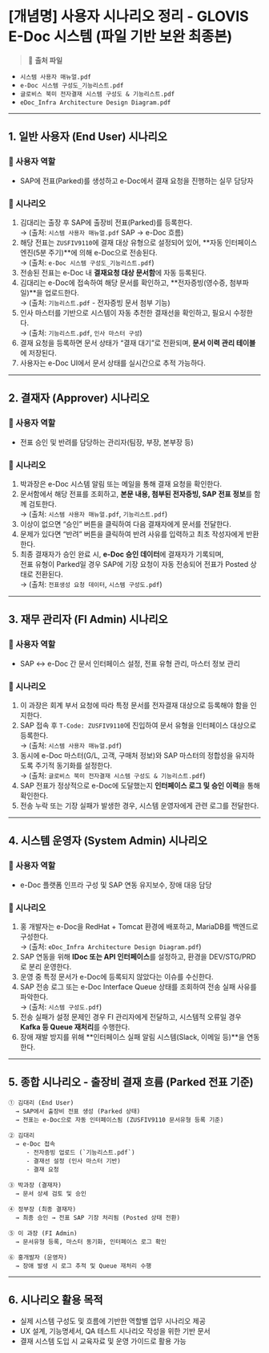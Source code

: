 # [개념명] 사용자 시나리오 정리 - GLOVIS E-Doc 시스템 (파일 기반 보완 최종본)

> 📄 **출처 파일**  
- `시스템 사용자 매뉴얼.pdf`  
- `e-Doc 시스템 구성도_기능리스트.pdf`  
- `글로비스 북미 전자결재 시스템 구성도 & 기능리스트.pdf`  
- `eDoc_Infra Architecture Design Diagram.pdf`

---

## 1. 일반 사용자 (End User) 시나리오

### 🎯 사용자 역할
- SAP에 전표(Parked)를 생성하고 e-Doc에서 결재 요청을 진행하는 실무 담당자

### 🧩 시나리오
1. 김대리는 출장 후 SAP에 출장비 전표(Parked)를 등록한다.  
   → (출처: `시스템 사용자 매뉴얼.pdf` SAP → e-Doc 흐름)
2. 해당 전표는 `ZUSFIV9110`에 결재 대상 유형으로 설정되어 있어, **자동 인터페이스 엔진(5분 주기)**에 의해 e-Doc으로 전송된다.  
   → (출처: `e-Doc 시스템 구성도_기능리스트.pdf`)
3. 전송된 전표는 e-Doc 내 **결재요청 대상 문서함**에 자동 등록된다.
4. 김대리는 e-Doc에 접속하여 해당 문서를 확인하고, **전자증빙(영수증, 첨부파일)**을 업로드한다.  
   → (출처: `기능리스트.pdf` - 전자증빙 문서 첨부 기능)
5. 인사 마스터를 기반으로 시스템이 자동 추천한 결재선을 확인하고, 필요시 수정한다.  
   → (출처: `기능리스트.pdf`, `인사 마스터 구성`)
6. 결재 요청을 등록하면 문서 상태가 “결재 대기”로 전환되며, **문서 이력 관리 테이블**에 저장된다.
7. 사용자는 e-Doc UI에서 문서 상태를 실시간으로 추적 가능하다.

---

## 2. 결재자 (Approver) 시나리오

### 🎯 사용자 역할
- 전표 승인 및 반려를 담당하는 관리자(팀장, 부장, 본부장 등)

### 🧩 시나리오
1. 박과장은 e-Doc 시스템 알림 또는 메일을 통해 결재 요청을 확인한다.
2. 문서함에서 해당 전표를 조회하고, **본문 내용, 첨부된 전자증빙, SAP 전표 정보**를 함께 검토한다.  
   → (출처: `시스템 사용자 매뉴얼.pdf`, `기능리스트.pdf`)
3. 이상이 없으면 “승인” 버튼을 클릭하여 다음 결재자에게 문서를 전달한다.
4. 문제가 있다면 “반려” 버튼을 클릭하여 반려 사유를 입력하고 최초 작성자에게 반환한다.
5. 최종 결재자가 승인 완료 시, **e-Doc 승인 데이터**에 결재자가 기록되며,  
   전표 유형이 Parked일 경우 SAP에 기장 요청이 자동 전송되어 전표가 Posted 상태로 전환된다.  
   → (출처: `전표생성 요청 데이터`, `시스템 구성도.pdf`)

---

## 3. 재무 관리자 (FI Admin) 시나리오

### 🎯 사용자 역할
- SAP ↔ e-Doc 간 문서 인터페이스 설정, 전표 유형 관리, 마스터 정보 관리

### 🧩 시나리오
1. 이 과장은 회계 부서 요청에 따라 특정 문서를 전자결재 대상으로 등록해야 함을 인지한다.
2. SAP 접속 후 `T-Code: ZUSFIV9110`에 진입하여 문서 유형을 인터페이스 대상으로 등록한다.  
   → (출처: `시스템 사용자 매뉴얼.pdf`)
3. 동시에 e-Doc 마스터(G/L, 고객, 구매처 정보)와 SAP 마스터의 정합성을 유지하도록 주기적 동기화를 설정한다.  
   → (출처: `글로비스 북미 전자결재 시스템 구성도 & 기능리스트.pdf`)
4. SAP 전표가 정상적으로 e-Doc에 도달했는지 **인터페이스 로그 및 승인 이력**을 통해 확인한다.
5. 전송 누락 또는 기장 실패가 발생한 경우, 시스템 운영자에게 관련 로그를 전달한다.

---

## 4. 시스템 운영자 (System Admin) 시나리오

### 🎯 사용자 역할
- e-Doc 플랫폼 인프라 구성 및 SAP 연동 유지보수, 장애 대응 담당

### 🧩 시나리오
1. 홍 개발자는 e-Doc을 RedHat + Tomcat 환경에 배포하고, MariaDB를 백엔드로 구성한다.  
   → (출처: `eDoc_Infra Architecture Design Diagram.pdf`)
2. SAP 연동을 위해 **IDoc 또는 API 인터페이스**를 설정하고, 환경을 DEV/STG/PRD로 분리 운영한다.
3. 운영 중 특정 문서가 e-Doc에 등록되지 않았다는 이슈를 수신한다.
4. SAP 전송 로그 또는 e-Doc Interface Queue 상태를 조회하여 전송 실패 사유를 파악한다.  
   → (출처: `시스템 구성도.pdf`)
5. 전송 실패가 설정 문제인 경우 FI 관리자에게 전달하고, 시스템적 오류일 경우 **Kafka 등 Queue 재처리**를 수행한다.
6. 장애 재발 방지를 위해 **인터페이스 실패 알림 시스템(Slack, 이메일 등)**을 연동한다.

---

## 5. 종합 시나리오 - 출장비 결재 흐름 (Parked 전표 기준)

```plaintext
① 김대리 (End User)
  → SAP에서 출장비 전표 생성 (Parked 상태)
  → 전표는 e-Doc으로 자동 인터페이스됨 (ZUSFIV9110 문서유형 등록 기준)

② 김대리
  → e-Doc 접속
     - 전자증빙 업로드 (`기능리스트.pdf`)
     - 결재선 설정 (인사 마스터 기반)
     - 결재 요청

③ 박과장 (결재자)
  → 문서 상세 검토 및 승인

④ 정부장 (최종 결재자)
  → 최종 승인 → 전표 SAP 기장 처리됨 (Posted 상태 전환)

⑤ 이 과장 (FI Admin)
  → 문서유형 등록, 마스터 동기화, 인터페이스 로그 확인

⑥ 홍개발자 (운영자)
  → 장애 발생 시 로그 추적 및 Queue 재처리 수행
```

---

## 6. 시나리오 활용 목적

- 실제 시스템 구성도 및 흐름에 기반한 역할별 업무 시나리오 제공
- UX 설계, 기능명세서, QA 테스트 시나리오 작성을 위한 기반 문서
- 결재 시스템 도입 시 교육자료 및 운영 가이드로 활용 가능
